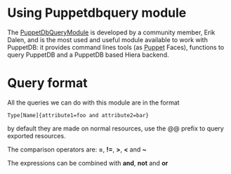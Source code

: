      
           
       
<h1>Using Puppetdbquery module</h1>
       
                            
<p>The <a href="https://github.com/dalen/puppet-puppetdbquery">PuppetDbQueryModule</a> is developed by a community member, Erik Dalen, and is the most used and useful module available to work with PuppetDB: it provides command lines tools (as <abbr title="Puppet automation tool">Puppet</abbr> Faces), functions to query PuppetDB and a PuppetDB based Hiera backend.</p> 
<h1>Query format</h1>
<p>All the queries we can do with this module are in the format</p> 
<pre class=" code"><code><span class="java_type">Type</span><span class="java_separator">[</span><span class="java_type">Name</span><span class="java_separator">]{</span><span class="java_plain">attribute1</span><span class="java_operator">=</span><span class="java_plain">foo&nbsp;and&nbsp;attribute2</span><span class="java_operator">=</span><span class="java_plain">bar</span><span class="java_separator">}</span><span class="java_plain"></span></code></pre>
<p>by default they are made on normal resources, use the @@ prefix to query exported resources.</p>
<p>The comparison operators are: <strong>=</strong>, <strong>!=</strong>, <strong>&gt;</strong>, <strong>&lt;</strong> and <strong>~</strong></p>
<p>The expressions can be combined with <strong>and</strong>, <strong>not</strong> and <strong>or</strong></p>
  
     
     
           
